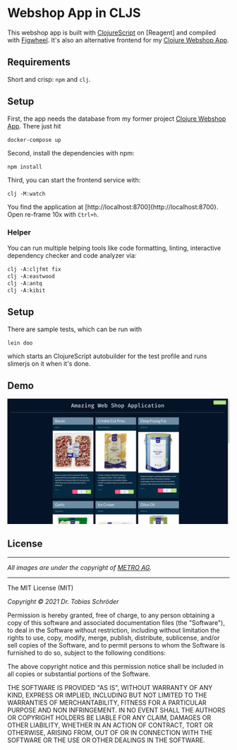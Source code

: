 # Webshop App in CLJS

This webshop app is built with [ClojureScript](https://clojurescript.org/) on [Reagent] and compiled with
[Figwheel](https://github.com/bhauman/lein-figwheel). It's also an alternative frontend for my 
[Clojure Webshop App](https://github.com/tbsschroeder/clojure-webshop-app).

## Requirements

Short and crisp: `npm` and `clj`.

## Setup

First, the app needs the database from my former project [Clojure Webshop App](https://github.com/tbsschroeder/clojure-webshop-app).
There just hit

    docker-compose up

Second, install the dependencies with npm:

    npm install

Third, you can start the frontend service with:

    clj -M:watch

You find the application at [http://localhost:8700]{http://localhost:8700}. Open re-frame 10x with `Ctrl+h`.

### Helper

You can run multiple helping tools like code formatting, linting, interactive
dependency checker and code analyzer via:

    clj -A:cljfmt fix
    clj -A:eastwood
    clj -A:antq
    clj -A:kibit

## Setup

There are sample tests, which can be run with

    lein doo

which starts an ClojureScript autobuilder for the test profile and runs slimerjs on it when it's done.


## Demo

![sample](img/demo.png)



## License
___
*All images are under the copyright of [METRO AG](https://www.metroag.de/).*
___

The MIT License (MIT)

*Copyright © 2021 Dr. Tobias Schröder*

Permission is hereby granted, free of charge, to any person obtaining a copy of
this software and associated documentation files (the "Software"), to deal in
the Software without restriction, including without limitation the rights to
use, copy, modify, merge, publish, distribute, sublicense, and/or sell copies of
the Software, and to permit persons to whom the Software is furnished to do so,
subject to the following conditions:

The above copyright notice and this permission notice shall be included in all
copies or substantial portions of the Software.

THE SOFTWARE IS PROVIDED "AS IS", WITHOUT WARRANTY OF ANY KIND, EXPRESS OR
IMPLIED, INCLUDING BUT NOT LIMITED TO THE WARRANTIES OF MERCHANTABILITY, FITNESS
FOR A PARTICULAR PURPOSE AND NON INFRINGEMENT. IN NO EVENT SHALL THE AUTHORS OR
COPYRIGHT HOLDERS BE LIABLE FOR ANY CLAIM, DAMAGES OR OTHER LIABILITY, WHETHER
IN AN ACTION OF CONTRACT, TORT OR OTHERWISE, ARISING FROM, OUT OF OR IN
CONNECTION WITH THE SOFTWARE OR THE USE OR OTHER DEALINGS IN THE SOFTWARE.
